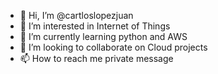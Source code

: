 - 👋 Hi, I’m @cartloslopezjuan
- 👀 I’m interested in Internet of Things
- 🌱 I’m currently learning python and AWS
- 💞️ I’m looking to collaborate on Cloud projects
- 📫 How to reach me  private message

<!---
cartloslopezjuan/cartloslopezjuan is a ✨ special ✨ repository because its `README.md` (this file) appears on your GitHub profile.
You can click the Preview link to take a look at your changes.
--->

